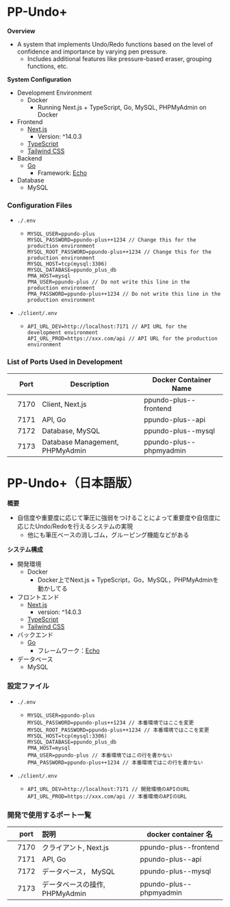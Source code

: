 # PP-Undo+

**Overview**

- A system that implements Undo/Redo functions based on the level of confidence and importance by varying pen pressure.
  - Includes additional features like pressure-based eraser, grouping functions, etc.

**System Configuration**

- Development Environment
  - Docker
    - Running Next.js + TypeScript, Go, MySQL, PHPMyAdmin on Docker
- Frontend
  - [Next.js](https://nextjs.org/)
    - Version: ^14.0.3
  - [TypeScript](https://www.typescriptlang.org/)
  - [Tailwind CSS](https://tailwindcss.com/)
- Backend
  - [Go](https://golang.org/)
    - Framework: [Echo](https://echo.labstack.com/)
- Database
  - MySQL

### Configuration Files
- `./.env`
  - ```
    MYSQL_USER=ppundo-plus
    MYSQL_PASSWORD=ppundo-plus++1234 // Change this for the production environment
    MYSQL_ROOT_PASSWORD=ppundo-plus++1234 // Change this for the production environment
    MYSQL_HOST=tcp(mysql:3306)
    MYSQL_DATABASE=ppundo_plus_db
    PMA_HOST=mysql
    PMA_USER=ppundo-plus // Do not write this line in the production environment
    PMA_PASSWORD=ppundo-plus++1234 // Do not write this line in the production environment
    ```

- `./client/.env`
  - ```
    API_URL_DEV=http://localhost:7171 // API URL for the development environment
    API_URL_PROD=https://xxx.com/api // API URL for the production environment
    ```

### List of Ports Used in Development

|     | Port | Description                   | Docker Container Name        |
| :-: | ---- | ----------------------------- | ---------------------------- |
|     | 7170 | Client, Next.js               | ppundo-plus--frontend        |
|     | 7171 | API, Go                       | ppundo-plus--api             |
|     | 7172 | Database, MySQL               | ppundo-plus--mysql           |
|     | 7173 | Database Management, PHPMyAdmin | ppundo-plus--phpmyadmin    |


# PP-Undo+（日本語版）

**概要**

- 自信度や重要度に応じて筆圧に強弱をつけることによって重要度や自信度に応じたUndo/Redoを行えるシステムの実現
  - 他にも筆圧ベースの消しゴム，グルーピング機能などがある

**システム構成**

- 開発環境
  - Docker
    - Docker上でNext.js + TypeScript，Go，MySQL，PHPMyAdminを動かしてる
- フロントエンド
  - [Next.js](https://nextjs.org/)
    - version: ^14.0.3
  - [TypeScript](https://www.typescriptlang.org/)
  - [Tailwind CSS](https://tailwindcss.com/)
- バックエンド
  - [Go](https://golang.org/)
    - フレームワーク：[Echo](https://echo.labstack.com/)
- データベース
  - MySQL

### 設定ファイル
- `./.env`
  - ```
    MYSQL_USER=ppundo-plus
    MYSQL_PASSWORD=ppundo-plus++1234 // 本番環境ではここを変更
    MYSQL_ROOT_PASSWORD=ppundo-plus++1234 // 本番環境ではここを変更
    MYSQL_HOST=tcp(mysql:3306)
    MYSQL_DATABASE=ppundo_plus_db
    PMA_HOST=mysql
    PMA_USER=ppundo-plus // 本番環境ではこの行を書かない
    PMA_PASSWORD=ppundo-plus++1234 // 本番環境ではこの行を書かない
    ```

- `./client/.env`
  - ```
    API_URL_DEV=http://localhost:7171 // 開発環境のAPIのURL
    API_URL_PROD=https://xxx.com/api // 本番環境のAPIのURL
    ```

### 開発で使用するポート一覧

|     | port | 説明                           | docker container 名         |
| :-: | ---- | :----------------------------- | --------------------------- |
|     | 7170 | クライアント, Next.js          | ppundo-plus--frontend          |
|     | 7171 | API, Go                        | ppundo-plus--api            |
|     | 7172 | データベース，   MySQL         | ppundo-plus--mysql          |
|     | 7173 | データベースの操作, PHPMyAdmin | ppundo-plus--phpmyadmin     |